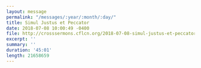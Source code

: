 ```yaml
---
layout: message
permalink: "/messages/:year/:month/:day/"
title: Simul Justus et Peccator
date: 2018-07-08 10:00:49 -0400
file: http://crosssermons.cflcn.org/2018-07-08-simul-justus-et-peccator.m4a
excerpt: ''
summary: ''
duration: '45:01'
length: 21658659
---
```

